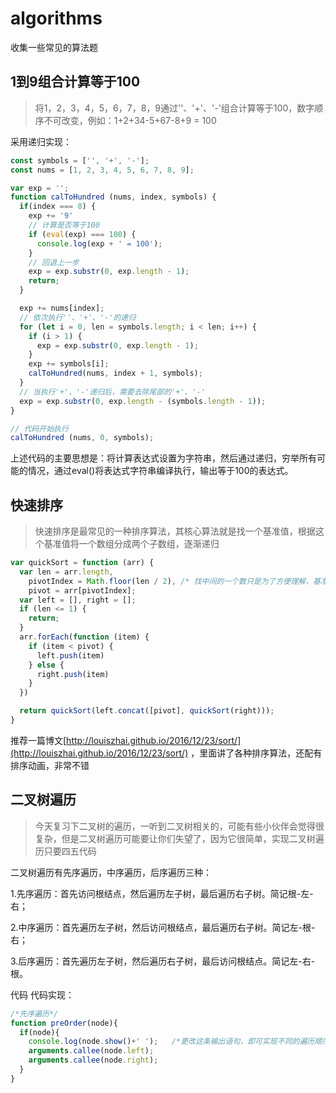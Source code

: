 # algorithms
收集一些常见的算法题

## 1到9组合计算等于100
> 将1，2，3，4，5，6，7，8，9通过''、'+'、'-'组合计算等于100，数字顺序不可改变，例如：1+2+34-5+67-8+9 = 100

采用递归实现：
```js
const symbols = ['', '+', '-'];
const nums = [1, 2, 3, 4, 5, 6, 7, 8, 9];

var exp = '';
function calToHundred (nums, index, symbols) {
  if(index === 8) {
    exp += '9'
    // 计算是否等于100
    if (eval(exp) === 100) {
      console.log(exp + ' = 100');
    }
    // 回退上一步
    exp = exp.substr(0, exp.length - 1);
    return;
  }

  exp += nums[index];
  // 依次执行''、'+'、'-'的递归
  for (let i = 0, len = symbols.length; i < len; i++) {
    if (i > 1) {
      exp = exp.substr(0, exp.length - 1);
    }
    exp += symbols[i];
    calToHundred(nums, index + 1, symbols);
  }
  // 当执行'+'、'-'递归后，需要去除尾部的'+'、'-'
  exp = exp.substr(0, exp.length - (symbols.length - 1));
}

// 代码开始执行
calToHundred (nums, 0, symbols);
```
上述代码的主要思想是：将计算表达式设置为字符串，然后通过递归，穷举所有可能的情况，通过eval()将表达式字符串编译执行，输出等于100的表达式。


## 快速排序
> 快速排序是最常见的一种排序算法，其核心算法就是找一个基准值，根据这个基准值将一个数组分成两个子数组，逐渐递归

```js
var quickSort = function (arr) {
  var len = arr.length, 
    pivotIndex = Math.floor(len / 2), /* 找中间的一个数只是为了方便理解，基准值可以是数组中任意一个数 */
    pivot = arr[pivotIndex];
  var left = [], right = [];
  if (len <= 1) {
    return;
  }
  arr.forEach(function (item) {
    if (item < pivot) {
      left.push(item)
    } else {
      right.push(item)
    }
  })

  return quickSort(left.concat([pivot], quickSort(right)));
}
```
推荐一篇博文[http://louiszhai.github.io/2016/12/23/sort/](http://louiszhai.github.io/2016/12/23/sort/) ，里面讲了各种排序算法，还配有排序动画，非常不错


## 二叉树遍历
> 今天复习下二叉树的遍历，一听到二叉树相关的，可能有些小伙伴会觉得很复杂，但是二叉树遍历可能要让你们失望了，因为它很简单，实现二叉树遍历只要四五代码

二叉树遍历有先序遍历，中序遍历，后序遍历三种：

1.先序遍历：首先访问根结点，然后遍历左子树，最后遍历右子树。简记根-左-右；

2.中序遍历：首先遍历左子树，然后访问根结点，最后遍历右子树。简记左-根-右；

3.后序遍历：首先遍历左子树，然后遍历右子树，最后访问根结点。简记左-右-根。 

代码
代码实现：
```js
/*先序遍历*/
function preOrder(node){
  if(node){
    console.log(node.show()+' ');   /*更改这条输出语句，即可实现不同的遍历顺序*/
    arguments.callee(node.left);
    arguments.callee(node.right);
  }
}
```

